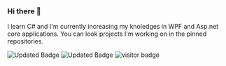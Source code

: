 ### Hi there 👋
I learn C# and I'm currently increasing my knoledges in WPF and Asp.net core applications.
You can look projects I'm working on in the pinned repositories.




![Updated Badge](https://badges.pufler.dev/updated/AlexRajvandary)
![Updated Badge](https://badges.pufler.dev/updated/puf17640/git-badges)
![visitor badge](https://visitor-badge.glitch.me/badge?page_id=AlexRajvandary)
<!--
**AlexRajvandary/AlexRajvandary** is a ✨ _special_ ✨ repository because its `README.md` (this file) appears on your GitHub profile.

Here are some ideas to get you started:

- 🔭 I’m currently working on ...
- 🌱 I’m currently learning ...
- 👯 I’m looking to collaborate on ...
- 🤔 I’m looking for help with ...
- 💬 Ask me about ...
- 📫 How to reach me: ...
- 😄 Pronouns: ...
- ⚡ Fun fact: ...
-->
